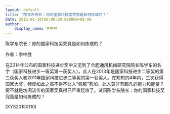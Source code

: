 ```yaml
---
layout: default
title: '陈学东院长：你的国家科技奖究竟是如何炼成的？'
date: 2015-01-10T00:00:00.000000+08:00
author:
    display_name: 李中胜
---
```


陈学东院长：你的国家科技奖究竟是如何炼成的？

作者：李中胜

在2014年公布的国家科技进步奖中又见到了合肥通用机械研究院院长陈学东的名字（国家科技进步一等奖第一获奖人）。此人在2013年是国家科技进步二等奖的第二获奖人和2011年国家科技进步二等奖的第一获奖人。在短短的4年内，三次获得国家大奖，频度如此之高不得不让人“佩服”有加。此人莫非有超凡的能力和能量？要不就是坊间流传的国家奖真得已严重贬值了。试问陈学东院长：你的国家科技奖究竟是如何炼成的？

(XYS20150110)

